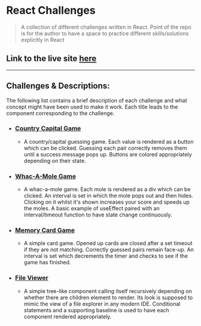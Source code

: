 # React Challenges

> A collection of different challenges written in React. Point of the repo is for the author to have a space to practice different skills/solutions explicitly in React

## Link to the live site [here](https://kralmarko123.github.io/react-challenges)

---

## Challenges & Descriptions:

The following list contains a brief description of each challenge and what concept might have been used to make it work. Each title leads to the component corresponding to the challenge.

- ### [Country Capital Game](./src/components/CountryCapitalGame/CountryCapitalGame.jsx)

  - A country/capital guessing game. Each value is rendered as a button which can be clicked. Guessing each pair correctly removes them until a success message pops up. Buttons are colored appropriately depending on their state.

- ### [Whac-A-Mole Game](./src/components/WhacAMole/WhacAMole.jsx)

  - A whac-a-mole game. Each mole is rendered as a div which can be clicked. An interval is set in which the mole pops out and then hides. Clicking on it whilst it's shown increases your score and speeds up the moles. A basic example of useEffect paired with an interval/timeout function to have state change continuously.

- ### [Memory Card Game](./src/components/MemoryCardGame/MemoryCardGame.jsx)

  - A simple card game. Opened up cards are closed after a set timeout if they are not matching. Correctly guessed pairs remain face-up. An interval is set which decrements the timer and checks to see if the game has finished.

- ### [File Viewer](./src/components/FileViewer/FileViewer.jsx)

  - A simple tree-like component calling itself recursively depending on whether there are children element to render. Its look is supposed to mimic the view of a file explorer in any modern IDE. Conditional statements and a supporting baseline is used to have each component rendered appropriately.
